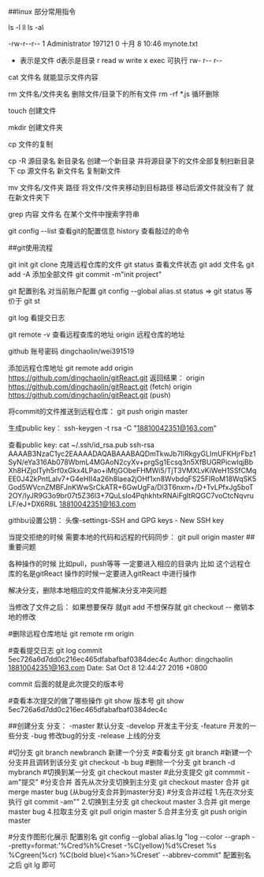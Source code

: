 ##linux 部分常用指令

ls -l
ll
ls -al

-rw-r--r-- 1 Administrator 197121 0 十月  8 10:46 mynote.txt
-   表示是文件  d表示是目录
r read  w write  x exec 可执行
rw-
r--
r--

cat  文件名  就能显示文件内容

rm 文件名/文件夹名  删除文件/目录下的所有文件
rm -rf *.js 循环删除

touch  创建文件

mkdir  创建文件夹

cp  文件的复制


cp -R 源目录名   新目录名  创建一个新目录 并将源目录下的文件全部复制扫新目录下
cp  源文件名    新文件名  复制新文件


mv  文件名/文件夹  路径    将文件/文件夹移动到目标路径  移动后源文件就没有了 就在新文件夹下

grep 内容  文件名 在某个文件中搜索字符串

git config --list 查看git的配置信息
history   查看敲过的命令


##git使用流程

git init
git clone  克隆远程仓库的文件
git status 查看文件状态
git add  文件名
git add -A  添加全部文件
git commit -m"init project"

git 配置别名  对当前账户配置
git config --global alias.st status =>  git status   等价于  git st

git log 看提交日志

 git remote -v  查看远程查库的地址
  origin  远程仓库的地址

github 账号密码  dingchaolin/wei391519

添加远程仓库地址
git remote add origin https://github.com/dingchaolin/gitReact.git
返回结果：
origin  https://github.com/dingchaolin/gitReact.git (fetch)
origin  https://github.com/dingchaolin/gitReact.git (push)

将commit的文件推送到远程仓库：
git push origin master

生成public key：
ssh-keygen -t rsa -C "18810042351@163.com"

查看public key:
cat ~/.ssh/id_rsa.pub
ssh-rsa AAAAB3NzaC1yc2EAAAADAQABAAABAQDmTkwJb7IlRkgyGLImUFKHjrFbz1SyN/eYa316Ab078WbmL4MGAoN2cyXv+prgSg1Ecsq3n5XfBUGRPicwIqjBbXh8HZjolTyh5rf0xGkx4LPao+iMtjGObeFHMWi5/TjT3VMXLvKiWeH1SSfCMqEE0J42kPntLalv7+G4eHII4a26h8laea2jOHf1xn8WvbdqFS25FIRoM18WqSK5God5WVcnZMBFJnKWwSrCkATR+6GwUgFa/Dl3T6nxm+/D+TvLPfxJg5boT2OY/lyJR9G3o9br07t5Z36l3+7QuLsIo4PqhkhtxRNAiFgItRQGC7voCtcNqvruLF/eJ+DX6R8L 18810042351@163.com

githbu设置公钥：
头像-settings-SSH and GPG keys - New SSH key

当提交拒绝的时候 需要本地的代码和远程的代码同步：
git pull origin master
##重要问题

各种操作的时候 比如pull，push等等 一定要进入相应的目录内
比如 这个远程仓库的名是gitReact 操作的时候一定要进入gitReact
中进行操作


解决分支，删除本地相应的文件能解决分支冲突问题

当修改了文件之后：
如果想要保存 就git add
不想保存就 git checkout -- <file> 撤销本地的修改

#删除远程仓库地址
git remote rm origin

#查看提交日志
git log
commit 5ec726a6d7dd0c216ec465dfabafbaf0384dec4c
Author: dingchaolin <18810042351@163.com>
Date:   Sat Oct 8 12:44:27 2016 +0800

commit 后面的就是此次提交的版本号

#查看本次提交的做了哪些操作
git show  版本号
git show  5ec726a6d7dd0c216ec465dfabafbaf0384dec4c

##创建分支
分支：
-master 默认分支
-develop 开发主干分支
 -feature 开发的一些分支
 -bug 修改bug的分支
-release 上线的分支

#切分支
git branch newbranch 新建一个分支
#查看分支
git branch
#新建一个分支并且调转到该分支
git checkout -b bug
#删除一个分支
git branch -d mybranch
#切换到某一分支
git checkout master
#此分支提交
git commmit -am"提交"
#分支合并
首先从次分支切换到主分支
git checkout master
合并
git merge master bug  (从bug分支合并到master分支)
#分支合并过程
1.先在次分支执行 git commit -am""
2.切换到主分支 git checkout master
3.合并 git merge master bug
4.拉取主分支 git pull origin master
5.合并主分支 git push origin master

#分支作图形化展示
配置别名
git config --global alias.lg "log --color --graph --pretty=format:'%Cred%h%Creset -%C(yellow)%d%Creset %s %Cgreen(%cr) %C(bold blue)<%an>%Creset' --abbrev-commit"
配置别名之后 git lg 即可











